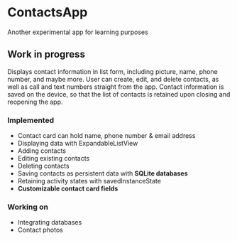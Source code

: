 ContactsApp
===========

Another experimental app for learning purposes

<h2>Work in progress</h2>

<p>Displays contact information in list form, including picture, name, phone number, and maybe more. User can create, edit, and delete contacts, as well as call and text numbers straight from the app. Contact information is saved on the device, so that the list of contacts is retained upon closing and reopening the app.</p>

<h3>Implemented</h3>
<ul>
<li>Contact card can hold name, phone number & email address</li>
<li>Displaying data with ExpandableListView</li>
<li>Adding contacts</li>
<li>Editing existing contacts</li>
<li>Deleting contacts</li>
<li>Saving contacts as persistent data with <strong>SQLite databases</strong></li>
<li>Retaining activity states with savedInstanceState</li>
<li><strong>Customizable contact card fields</strong></li>
</ul>

<h3>Working on</h3>
<ul>
<li>Integrating databases</li>
<li>Contact photos</li>
</ul>
